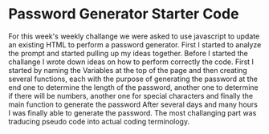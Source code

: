 # Password Generator Starter Code
For this week's weekly challange we were asked to use javascript to update an existing HTML to perform a password generator. 
First I started to analyze the prompt and started pulling up my ideas together. 
Before I started the challange I wrote down ideas on how to perform correctly the code. 
First I started by naming the Variables at the top of the page 
and then creating several functions, each with the purpose of generating the password at the end 
one to determine the length of the password, another one to determine if there will be numbers, another one for special characters and finally the main function to generate the password 
After several days and many hours I was finally able to generate the password. The most challanging part was traducing pseudo code into actual coding terminology.

